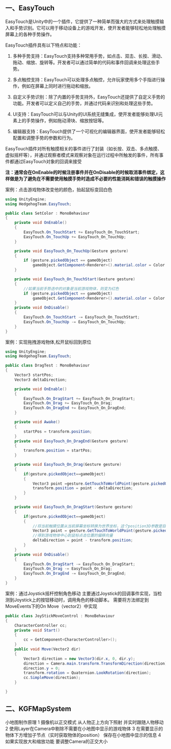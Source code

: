 ## 一、EasyTouch
EasyTouch是Unity中的一个插件，它提供了一种简单而强大的方式来处理触摸输入和手势识别。它可以用于移动设备上的游戏开发，使开发者能够轻松地处理触摸屏幕上的各种手势操作。

EasyTouch插件具有以下特点和功能：

1. 多种手势支持：EasyTouch支持多种常用手势，如点击、双击、长按、滑动、拖动、缩放、旋转等。开发者可以通过简单的代码和事件回调来处理这些手势。
    
2. 多点触控支持：EasyTouch可以处理多点触控，允许玩家使用多个手指进行操作，例如在屏幕上同时进行拖动和缩放。
    
3. 自定义手势识别：除了内置的手势支持外，EasyTouch还提供了自定义手势的功能。开发者可以定义自己的手势，并通过代码来识别和处理这些手势。
    
4. UI支持：EasyTouch可以与Unity的UI系统无缝集成，使开发者能够处理UI元素上的手势操作，例如拖动滑块、缩放按钮等。
    
5. 编辑器支持：EasyTouch提供了一个可视化的编辑器界面，使开发者能够轻松配置和调整手势的参数和行为。
    


EasyTouch插件对所有触摸相关的事件进行了封装（如长按、双击、多点触摸、虚拟摇杆等），并通过观察者模式来观察对象在运行过程中所触发的事件，所有事件都通过EasyTouch对象的回调来接受

**注：通常会在OnEnable的时候注册事件并在OnDisable的时候取消事件绑定，这样做是为了避免在不需要使用触摸手势时造成不必要的性能消耗和错误的触摸操作**

案例：点击游戏物体改变他的颜色，抬起鼠标变回白色
```c#
using UnityEngine;
using HedgehogTeam.EasyTouch;

public class SetColor : MonoBehaviour
{
    private void OnEnable()
    {
        EasyTouch.On_TouchStart += EasyTouch_On_TouchStart;
        EasyTouch.On_TouchUp += EasyTouch_On_TouchUp;
    }

    private void EasyTouch_On_TouchUp(Gesture gesture)
    {
        if (gesture.pickedObject == gameObject)
            gameObject.GetComponent<Renderer>().material.color = Color.white;
    }

    private void EasyTouch_On_TouchStart(Gesture gesture)
    {
        //如果当前手势选中的对象是当前游戏物体，则变为红色
        if (gesture.pickedObject == gameObject)
            gameObject.GetComponent<Renderer>().material.color = Color.red;
    }
    private void OnDisable()
    {
        EasyTouch.On_TouchStart -= EasyTouch_On_TouchStart;
        EasyTouch.On_TouchUp -= EasyTouch_On_TouchUp;
    }
}
```


案例：实现拖拽游戏物体,松开鼠标回到原位
```c#
using UnityEngine;
using HedgehogTeam.EasyTouch;

public class DragTest : MonoBehaviour
{
    Vector3 startPos;
    Vector3 deltaDirection;

    private void OnEnable()
    {
        EasyTouch.On_DragStart += EasyTouch_On_DragStart;
        EasyTouch.On_Drag += EasyTouch_On_Drag;
        EasyTouch.On_DragEnd += EasyTouch_On_DragEnd;
    }

    private void Awake()
    {
        startPos = transform.position;
    }
    private void EasyTouch_On_DragEnd(Gesture gesture)
    {
        transform.position = startPos;
    }

    private void EasyTouch_On_Drag(Gesture gesture)
    {
        if(gesture.pickedObject==gameObject)
        {
            Vector3 point =gesture.GetTouchToWorldPoint(gesture.pickedObject.transform.position);
            transform.position = point - deltaDirection;
        }
    }

    private void EasyTouch_On_DragStart(Gesture gesture)
    {
        if(gesture.pickedObject==gameObject)
        {
            //将当前触摸位置从当前屏幕坐标转换为世界坐标，这个position3D参数是目标在世界坐标系中的位置，正因为如此，可以用来计算摄像机与目标物体的距离长度
            Vector3 point = gesture.GetTouchToWorldPoint(gesture.pickedObject.transform.position);
            //得到游戏物体中心到鼠标点击位置的偏移向量
            deltaDirection = point - transform.position;
        }
    }
    private void OnDisable()
    {
        EasyTouch.On_DragStart -= EasyTouch_On_DragStart;
        EasyTouch.On_Drag -= EasyTouch_On_Drag;
        EasyTouch.On_DragEnd -= EasyTouch_On_DragEnd;
    }
}
```

案例：通过Joystick摇杆控制角色移动
主要通过Joystick的回调事件实现，当检测到Joystick上的按钮移动时，调用角色的移动脚本。
需要将方法绑定到MoveEvents下的On Move（vector2）中实现
```c#
public class JoyStickMoveControl : MonoBehaviour
{
    CharacterController cc;
    private void Start()
    {
        cc = GetComponent<CharacterController>();
    }
    public void Move(Vector2 dir)
    {
        Vector3 direction = new Vector3(dir.x, 0, dir.y);
        direction = Camera.main.transform.TransformDirection(direction);
        direction.y = 0;
        transform.rotation = Quaternion.LookRotation(direction);
        cc.SimpleMove(direction);
    }

}
```
## 二、KGFMapSystem
小地图制作原理 
1 摄像机以正交模式 从人物正上方向下照射 并实时跟随人物移动 
2 使用Layer在Camera中剔除不需要在小地图中显示的游戏物体
3 在需要显示的物体下方增加子节点（实时获取物体的position） 保存在小地图中显示的信息 
4 如果实现放大和缩放功能 要调整Camera的正交大小